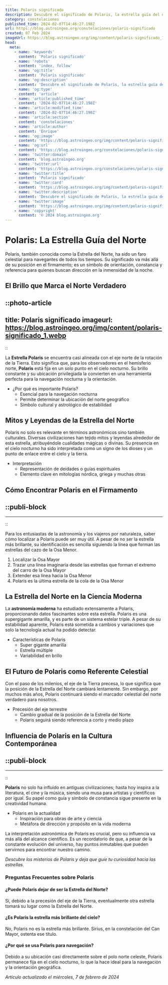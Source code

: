 ```yaml
---
title: Polaris significado
description: Descubre el significado de Polaris, la estrella guía del norte, y su impacto en la navegación y la mitología. Ilumina tus conocimientos astronómicos.
category: constelaciones
published_time: 2024-02-07T14:46:27.198Z
url: https://blog.astroingeo.org/constelaciones/polaris-significado
created: 07 Feb 2024
imageUrl: https://blog.astroingeo.org/img/content/polaris-significado_1.webp
head:
  meta:
    - name: 'keywords'
      content: 'Polaris significado'
    - name: 'robots'
      content: 'index, follow'
    - name: 'og:title'
      content: 'Polaris significado'
    - name: 'og:description'
      content: 'Descubre el significado de Polaris, la estrella guía del norte, y su impacto en la navegación y la mitología. Ilumina tus conocimientos astronómicos.'
    - name: 'og:type'
      content: 'article'
    - name: 'article:published_time'
      content: '2024-02-07T14:46:27.198Z'
    - name: 'article:modified_time'
      content: '2024-02-07T14:46:27.198Z'
    - name: 'article:section'
      content: 'constelaciones'
    - name: 'article:author'
      content: 'Enrique'
    - name: 'og:image'
      content: 'https://blog.astroingeo.org/img/content/polaris-significado_1.webp'
    - name: 'og:url'
      content: 'https://blog.astroingeo.org/constelaciones/polaris-significado'
    - name: 'twitter:domain'
      content: 'blog.astroingeo.org'
    - name: 'twitter:url'
      content: 'https://blog.astroingeo.org/constelaciones/polaris-significado'
    - name: 'twitter:title'
      content: 'Polaris significado'
    - name: 'twitter:card'
      content: 'https://blog.astroingeo.org/img/content/polaris-significado_1.webp'
    - name: 'twitter:description'
      content: 'Descubre el significado de Polaris, la estrella guía del norte, y su impacto en la navegación y la mitología. Ilumina tus conocimientos astronómicos.'
    - name: 'twitter:image'
      content: 'https://blog.astroingeo.org/img/content/polaris-significado_1.webp'
    - name: 'copyright'
      content: '© 2024 blog.astroingeo.org'
---
```

# Polaris: La Estrella Guía del Norte

Polaris, también conocida como la Estrella del Norte, ha sido un faro celestial para navegantes de todos los tiempos. Su significado va más allá de su posición en el firmamento; es un símbolo de orientación, constancia y referencia para quienes buscan dirección en la inmensidad de la noche.

## El Brillo que Marca el Norte Verdadero


::photo-article
---
title: Polaris significado
imageurl: https://blog.astroingeo.org/img/content/polaris-significado_1.webp
---
::



La **Estrella Polaris** se encuentra casi alineada con el eje norte de la rotación de la Tierra. Esto significa que, para los observadores en el hemisferio norte, **Polaris** está fija en un solo punto en el cielo nocturno. Su brillo constante y su ubicación privilegiada la convierten en una herramienta perfecta para la navegación nocturna y la orientación.

- ¿Por qué es importante Polaris?
  - Esencial para la navegación nocturna
  - Permite determinar la ubicación del norte geográfico
  - Símbolo cultural y astrológico de estabilidad

## Mitos y Leyendas de la Estrella del Norte

Polaris no solo es relevante en términos astronómicos sino también culturales. Diversas civilizaciones han tejido mitos y leyendas alrededor de esta estrella, atribuyéndole cualidades mágicas o divinas. Su presencia en el cielo nocturno ha sido interpretada como un signo de los dioses y un punto de enlace entre el cielo y la tierra.

- Interpretación
  - Representación de deidades o guías espirituales
  - Elemento clave en mitologías nórdica, griega y muchas otras

## Cómo Encontrar Polaris en el Firmamento


  ::publi-block
  ---
  ---
  ::
  
  

Para los entusiastas de la astronomía y los viajeros por naturaleza, saber cómo localizar a Polaris puede ser muy útil. A pesar de no ser la estrella más brillante, su identificación es sencilla siguiendo la línea que forman las estrellas del cazo de la Osa Menor.

1. Localizar la Osa Mayor
2. Trazar una línea imaginaria desde las estrellas que forman el extremo del carro de la Osa Mayor
3. Extender esa línea hacia la Osa Menor
4. Polaris es la última estrella de la cola de la Osa Menor

## La Estrella del Norte en la Ciencia Moderna

La **astronomía moderna** ha estudiado extensamente a Polaris, proporcionando datos fascinantes sobre esta estrella. Polaris es una supergigante amarilla, y es parte de un sistema estelar triple. A pesar de su estabilidad aparente, Polaris está sometida a cambios y variaciones que solo la tecnología actual ha podido detectar.

- Características de Polaris
  - Super gigante amarilla
  - Estrella múltiple
  - Variabilidad en brillo

## El Futuro de Polaris como Referente Celestial

Con el paso de los milenios, el eje de la Tierra precesa, lo que significa que la posición de la Estrella del Norte cambiará lentamente. Sin embargo, por muchos más años, Polaris continuará siendo el marcador celestial del norte verdadero para nosotros.

- Precesión del eje terrestre
  - Cambio gradual de la posición de la Estrella del Norte
  - Polaris seguirá siendo referencia a corto y medio plazo

## Influencia de Polaris en la Cultura Contemporánea


  ::publi-block
  ---
  ---
  ::
  
  

**Polaris** no solo ha influido en antiguas civilizaciones; hasta hoy inspira a la literatura, el cine y la música, siendo una musa para artistas y científicos por igual. Su papel como guía y símbolo de constancia sigue presente en la creatividad humana.

- Polaris en la actualidad
  - Inspiración para obras de arte y ciencia
  - Metáfora de dirección y propósito en la vida moderna

La interpretación astronómica de Polaris es crucial, pero su influencia va más allá del alcance científico. Es un recordatorio de que, a pesar de la constante evolución del universo, hay puntos inmutables que pueden servirnos para encontrar nuestro camino.

*Descubre los misterios de Polaris y deja que guíe tu curiosidad hacia las estrellas.*

### Preguntas Frecuentes sobre Polaris

#### ¿Puede Polaris dejar de ser la Estrella del Norte?

Sí, debido a la precesión del eje de la Tierra, eventualmente otra estrella tomará su lugar como la Estrella del Norte.

#### ¿Es Polaris la estrella más brillante del cielo?

No, Polaris no es la estrella más brillante. Sirius, en la constelación del Can Mayor, ostenta ese título.

#### ¿Por qué se usa Polaris para navegación?

Debido a su ubicación casi directamente sobre el polo norte celeste, Polaris permanece fija en el cielo nocturno, lo que la hace ideal para la navegación y la orientación geográfica.

_Artículo actualizado el miércoles, 7 de febrero de 2024_